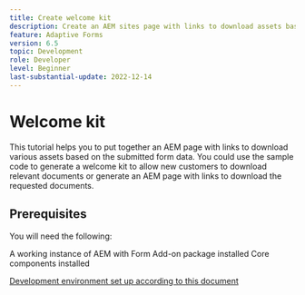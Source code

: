 ```yaml
---
title: Create welcome kit
description: Create an AEM sites page with links to download assets based on submitted form data.
feature: Adaptive Forms
version: 6.5
topic: Development
role: Developer
level: Beginner
last-substantial-update: 2022-12-14
---
```

# Welcome kit

This tutorial helps you to put together an AEM page with links to download various assets based on the submitted form data. You could use the sample code to generate a welcome kit to allow new customers to download relevant documents or generate an AEM page with links to download the requested documents.

## Prerequisites

You will need the following:

A working instance of AEM with Form Add-on package installed
Core components installed

[Development environment set up according to this document](https://experienceleague.adobe.com/docs/experience-manager-learn/forms/creating-your-first-osgi-bundle/create-your-first-osgi-bundle.html)



